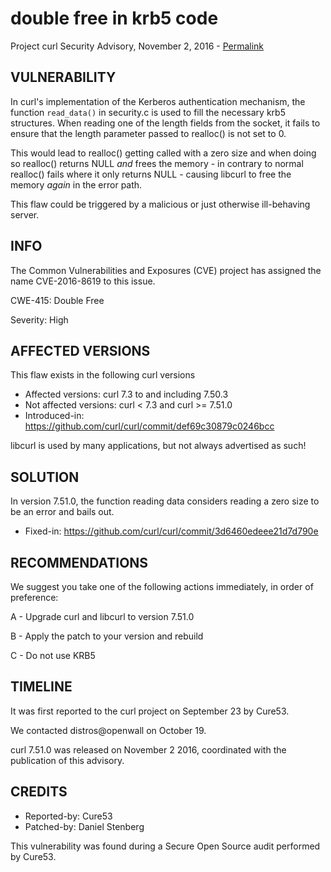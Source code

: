 double free in krb5 code
========================

Project curl Security Advisory, November 2, 2016 -
[Permalink](https://curl.se/docs/CVE-2016-8619.html)

VULNERABILITY
-------------

In curl's implementation of the Kerberos authentication mechanism, the
function `read_data()` in security.c is used to fill the necessary krb5
structures. When reading one of the length fields from the socket, it fails to
ensure that the length parameter passed to realloc() is not set to 0.

This would lead to realloc() getting called with a zero size and when doing so
realloc() returns NULL *and* frees the memory - in contrary to normal
realloc() fails where it only returns NULL - causing libcurl to free the
memory *again* in the error path.

This flaw could be triggered by a malicious or just otherwise ill-behaving
server.

INFO
----

The Common Vulnerabilities and Exposures (CVE) project has assigned the name
CVE-2016-8619 to this issue.

CWE-415: Double Free

Severity: High

AFFECTED VERSIONS
-----------------

This flaw exists in the following curl versions

- Affected versions: curl 7.3 to and including 7.50.3
- Not affected versions: curl < 7.3 and curl >= 7.51.0
- Introduced-in: https://github.com/curl/curl/commit/def69c30879c0246bcc

libcurl is used by many applications, but not always advertised as such!

SOLUTION
------------

In version 7.51.0, the function reading data considers reading a zero size to
be an error and bails out.

- Fixed-in: https://github.com/curl/curl/commit/3d6460edeee21d7d790e

RECOMMENDATIONS
---------------

We suggest you take one of the following actions immediately, in order of
preference:

 A - Upgrade curl and libcurl to version 7.51.0

 B - Apply the patch to your version and rebuild

 C - Do not use KRB5

TIMELINE
---------

It was first reported to the curl project on September 23 by Cure53.

We contacted distros@openwall on October 19.

curl 7.51.0 was released on November 2 2016, coordinated with the publication
of this advisory.

CREDITS
-------

- Reported-by: Cure53
- Patched-by: Daniel Stenberg

This vulnerability was found during a Secure Open Source audit performed by
Cure53.
